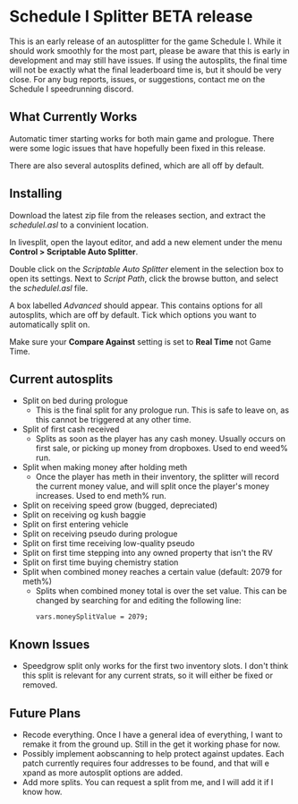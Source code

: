 # Schedule I Splitter BETA release
This is an early release of an autosplitter for the game Schedule I. While it should work smoothly for the most part, please be aware that this is early in development and may still have issues. If using the autosplits, the final time will not be exactly what the final leaderboard time is, but it should be very close. For any bug reports, issues, or suggestions, contact me on the Schedule I speedrunning discord.

## What Currently Works
Automatic timer starting works for both main game and prologue. There were some logic issues that have hopefully been fixed in this release.

There are also several autosplits defined, which are all off by default.

## Installing
Download the latest zip file from the releases section, and extract the *scheduleI.asl* to a convinient location.

In livesplit, open the layout editor, and add a new element under the menu **Control > Scriptable Auto Splitter**.

Double click on the *Scriptable Auto Splitter* element in the selection box to open its settings. Next to *Script Path*, click the browse button, and select the *scheduleI.asl* file.

A box labelled *Advanced* should appear. This contains options for all autosplits, which are off by default. Tick which options you want to automatically split on.

Make sure your **Compare Against** setting is set to **Real Time** not Game Time.

## Current autosplits
- Split on bed during prologue
  - This is the final split for any prologue run. This is safe to leave on, as this cannot be triggered at any other time.
- Split of first cash received
  - Splits as soon as the player has any cash money. Usually occurs on first sale, or picking up money from dropboxes. Used to end weed% run.
- Split when making money after holding meth
  - Once the player has meth in their inventory, the splitter will record the current money value, and will split once the player's money increases. Used to end meth% run.
- Split on receiving speed grow (bugged, depreciated)
- Split on receiving og kush baggie
- Split on first entering vehicle
- Split on receiving pseudo during prologue
- Split on first time receiving low-quality pseudo
- Split on first time stepping into any owned property that isn't the RV
- Split on first time buying chemistry station
- Split when combined money reaches a certain value (default: 2079 for meth%)
  - Splits when combined money total is over the set value. This can be changed by searching for and editing the following line:
    ```
    vars.moneySplitValue = 2079;
    ```
## Known Issues
- Speedgrow split only works for the first two inventory slots. I don't think this split is relevant for any current strats, so it will either be fixed or removed.

## Future Plans
- Recode everything. Once I have a general idea of everything, I want to remake it from the ground up. Still in the get it working phase for now.
- Possibly implement aobscanning to help protect against updates. Each patch currently requires four addresses to be found, and that will e xpand as more autosplit options are added.
- Add more splits. You can request a split from me, and I will add it if I know how.

